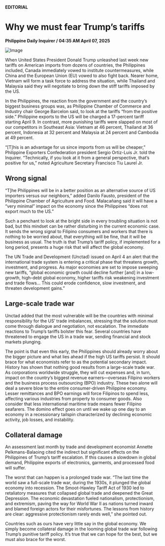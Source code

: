 **EDITORIAL**

# Why we must fear Trump’s tariffs

****Philippine Daily Inquirer / 04:35 AM April 07, 2025****

![Image](https://raw.githubusercontent.com/github-jl14/scrapy_api/refs/heads/main/images/editorial04072025.png)

When United States President Donald Trump unleashed last week new tariffs on American imports from dozens of countries, the Philippines included, Canada immediately vowed to institute countermeasures, while China and the European Union (EU) vowed to also fight back. Nearer home, Vietnam will form a task force to address the situation, while Thailand and Malaysia said they will negotiate to bring down the stiff tariffs imposed by the US.

In the Philippines, the reaction from the government and the country’s biggest business groups was, as Philippine Chamber of Commerce and Industry chair George Barcelon said, to look at the tariffs “from the positive side.” Philippine exports to the US will be charged a 17-percent tariff starting April 9. In contrast, more punishing tariffs were slapped on most of our competitors in Southeast Asia: Vietnam at 46 percent, Thailand at 36 percent, Indonesia at 32 percent and Malaysia at 24 percent and Cambodia at 49 percent.

“[T]his is an advantage for us since imports from us will be cheaper,” Philippine Exporters Confederation president Sergio Ortiz-Luis Jr. told the Inquirer. “Technically, if you look at it from a general perspective, that’s positive for us,” noted Agriculture Secretary Francisco Tiu Laurel Jr.

## Wrong signal

“T]he Philippines will be in a better position as an alternative source of US importers versus our neighbors,” added Danilo Fausto, president of the Philippine Chamber of Agriculture and Food. Malacañang said it will have a “very minimal” impact on the economy since the Philippines “does not export much to the US.”

Such a penchant to look at the bright side in every troubling situation is not bad, but this mindset can be rather disturbing in the current economic case. It sends the wrong signal to Filipino consumers and workers that there is nothing to be worried about, that everything will be fine, that it will be business as usual. The truth is that Trump’s tariff policy, if implemented for a long period, presents a huge risk that will affect the global economy.

The UN Trade and Development (Unctad) issued on April 4 an alert that the international trade system is entering a critical phase that threatens growth, investment, and progress. As major economies are set to impose sweeping new tariffs, “global economic growth could decline further [and] in a low-growth, high-debt global economy, higher tariffs risk weakening investment and trade flows… This could erode confidence, slow investment, and threaten development gains.”

## Large-scale trade war

Unctad added that the most vulnerable will be the countries with minimal responsibility for the US’ trade imbalances, stressing that the solution must come through dialogue and negotiation, not escalation. The immediate reactions to Trump’s tariffs bolster this fear. Several countries have threatened to engage the US in a trade war, sending financial and stock markets plunging.

The point is that even this early, the Philippines should already worry about the bigger picture and what lies ahead if the high US tariffs persist. It should brace for what economists refer to as the potential secondary impact. History has shown that nothing good results from a large-scale trade war. As corporations worldwide struggle, they will cut expenses and, in turn, impact on the country’s biggest revenue earners—overseas Filipino workers and the business process outsourcing (BPO) industry. These two alone will deal a severe blow to the entire consumer-driven Philippine economy. Lesser remittances and BPO earnings will force Filipinos to spend less, affecting various industries from property to consumer goods. Also consider that less international maritime trade means fewer Filipino seafarers. The domino effect goes on until we wake up one day to an economy in a recessionary tailspin characterized by declining economic activity, job losses, and instability.

## Collateral damage

An assessment last month by trade and development economist Annette Pelkmans-Balaoing cited the indirect but significant effects on the Philippines of Trump’s tariff escalation. If this causes a slowdown in global demand, Philippine exports of electronics, garments, and processed food will suffer.

The worst that can happen is a prolonged trade war. “The last time the world saw a full-scale trade war, during the 1930s, it plunged the global economy into recession. The Smoot-Hawley Tariff Act of 1930 led to retaliatory measures that collapsed global trade and deepened the Great Depression. The economic devastation fueled nationalism, protectionism, and extremism, paving the way for World War II as nations turned inward and blamed foreign actors for their misfortunes. The lessons from history are clear: aggressive protectionism rarely ends well,” she pointed out.

Countries such as ours have very little say in the global economy. We simply become collateral damage in the looming global trade war following Trump’s punitive tariff policy. It’s true that we can hope for the best, but we must also brace for the worst.